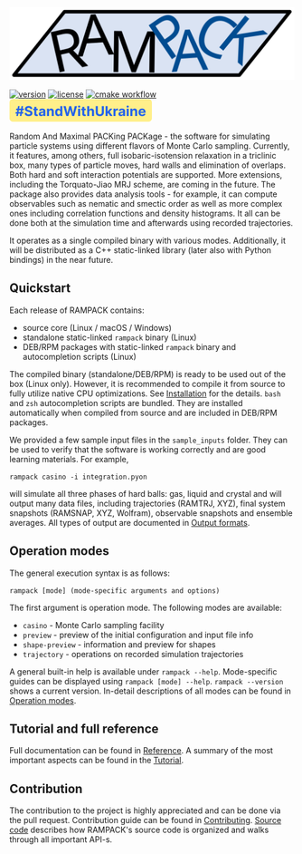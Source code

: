 ![rampack](artwork/rampack.svg)

[![version](https://img.shields.io/github/v/release/PKua007/rampack)](https://github.com/PKua007/rampack/releases)
[![license](https://img.shields.io/github/license/PKua007/rampack)](https://github.com/PKua007/rampack/blob/main/LICENSE.md)
[![cmake workflow](https://github.com/PKua007/rampack/actions/workflows/cmake.yml/badge.svg)](https://github.com/PKua007/rampack/actions/workflows/cmake.yml)
[![Stand With Ukraine](https://raw.githubusercontent.com/vshymanskyy/StandWithUkraine/main/badges/StandWithUkraine.svg)](https://stand-with-ukraine.pp.ua)

Random And Maximal PACKing PACKage - the software for simulating particle systems using different flavors of Monte Carlo
sampling. Currently, it features, among others, full isobaric-isotension relaxation in a triclinic box, many types of
particle moves, hard walls and elimination of overlaps. Both hard and soft interaction potentials are supported. More
extensions, including the Torquato-Jiao MRJ scheme, are coming in the future. The package also provides data analysis
tools - for example, it can compute observables such as nematic and smectic order as well as more complex ones including
correlation functions and density histograms. It all can be done both at the simulation time and afterwards using
recorded trajectories.

It operates as a single compiled binary with various modes. Additionally, it will be distributed as a C++ static-linked
library (later also with Python bindings) in the near future.

## Quickstart

Each release of RAMPACK contains:
* source core (Linux / macOS / Windows)
* standalone static-linked `rampack` binary (Linux)
* DEB/RPM packages with static-linked `rampack` binary and autocompletion scripts (Linux)

The compiled binary (standalone/DEB/RPM) is ready to be used out of the box (Linux only). However, it is recommended to
compile it from source to fully utilize native CPU optimizations. See [Installation](doc/installation.md) for the
details. `bash` and `zsh` autocompletion scripts are bundled. They are installed automatically when compiled from source
and are included in DEB/RPM packages.

We provided a few sample input files in the `sample_inputs` folder. They can be used to verify that the software is
working correctly and are good learning materials. For example,

```shell
rampack casino -i integration.pyon
```

will simulate all three phases of hard balls: gas, liquid and crystal and will output many data files, including
trajectories (RAMTRJ, XYZ), final system snapshots (RAMSNAP, XYZ, Wolfram), observable snapshots and ensemble averages.
All types of output are documented in [Output formats](doc/output-formats.md).

## Operation modes

The general execution syntax is as follows:

```shell
rampack [mode] (mode-specific arguments and options)
```

The first argument is operation mode. The following modes are available:

* `casino` - Monte Carlo sampling facility
* `preview` - preview of the initial configuration and input file info
* `shape-preview` - information and preview for shapes
* `trajectory` - operations on recorded simulation trajectories

A general built-in help is available under `rampack --help`. Mode-specific guides can be displayed using
`rampack [mode] --help`. `rampack --version` shows a current version. In-detail descriptions of all modes can be found
in [Operation modes](doc/operation-modes.md).

## Tutorial and full reference

Full documentation can be found in [Reference](doc/reference.md). A summary of the most important aspects can be found
in the [Tutorial](doc/tutorial.md).

## Contribution

The contribution to the project is highly appreciated and can be done via the pull request. Contribution guide can be
found in [Contributing](doc/contributing.md). [Source code](doc/source-code.md) describes how RAMPACK's source code is
organized and walks through all important API-s.
